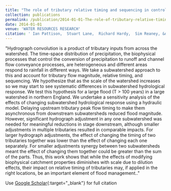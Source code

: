 ```yaml
---
title: "The role of tributary relative timing and sequencing in controlling large floods"
collection: publications
permalink: /publication/2014-01-01-The-role-of-tributary-relative-timing-and-sequencing-in-controlling-large-floods
date: 2014-01-01
venue: 'WATER RESOURCES RESEARCH'
citation: ' Ian Pattison,  Stuart Lane,  Richard Hardy,  Sim Reaney, &quot;The role of tributary relative timing and sequencing in controlling large floods.&quot; WATER RESOURCES RESEARCH, 2014.'
---
```

"Hydrograph convolution is a product of tributary inputs from across the watershed. The time-space distribution of precipitation, the biophysical processes that control the conversion of precipitation to runoff and channel flow conveyance processes, are heterogeneous and different areas respond to rainfall in different ways. We take a subwatershed approach to this and account for tributary flow magnitude, relative timing, and sequencing. We hypothesize that as the scale of the watershed increases so we may start to see systematic differences in subwatershed hydrological response. We test this hypothesis for a large flood (T > 100 years) in a large watershed in northern England. We undertake a sensitivity analysis of the effects of changing subwatershed hydrological response using a hydraulic model. Delaying upstream tributary peak flow timing to make them asynchronous from downstream subwatersheds reduced flood magnitude. However, significant hydrograph adjustment in any one subwatershed was needed for meaningful reductions in stage downstream, although smaller adjustments in multiple tributaries resulted in comparable impacts. For larger hydrograph adjustments, the effect of changing the timing of two tributaries together was lower than the effect of changing each one separately. For smaller adjustments synergy between two subwatersheds meant the effect of changing them together could be greater than the sum of the parts. Thus, this work shows that while the effects of modifying biophysical catchment properties diminishes with scale due to dilution effects, their impact on relative timing of tributaries may, if applied in the right locations, be an important element of flood management.."

Use [Google Scholar](https://scholar.google.com/scholar?q=The+role+of+tributary+relative+timing+and+sequencing+in+controlling+large+floods){:target="_blank"} for full citation